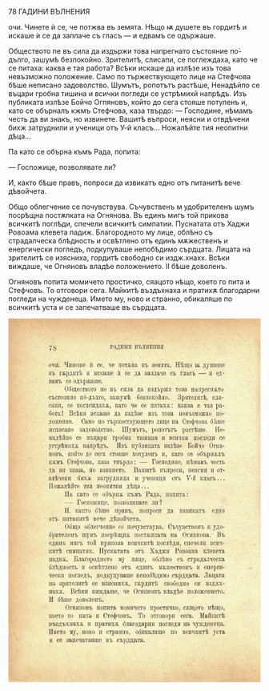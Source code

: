 ﻿78	ГАДИНИ ВЪЛНЕНИЯ

очи. Чинете ѝ се, че потжва въ земята. Нѣщо ѭ душете въ гордитѣ и искаше ѝ се да заплаче съ гласъ — и едвамъ се одържаше.

Обществото пе въ сила да издържи това напрегнато състояние по́-дълго, зашумѣ безпокойно. Зрителитѣ, слисапи, се поглеждаха, като че се питаха: каква е тая работа? Всѣки искаше да излѣзе изъ това невъзможно положение. Само по тържествующето лице на Стефчова бѣше неписано задоволство. Шумътъ, ропотътъ растѣше, Ненадѣйпо се въцари гробна тишина и всички погледи се устрѣмихй напрѣдъ. Изъ публиката излѣзе Бойчо Огпяновъ, който до сега стояше потуленъ и, като се обърналъ кжмъ Стефчова, каза твърдо: — Господине, нѣмамъ честь да ви знакъ, но извинете. Вашитѣ въпроси, неясни и отвдѣчени бихж затруднили и ученици отъ У-й класъ... Ножалѣйте тия неопитни дѣца...

Па като се обърна къмъ Рада, попита:

— Госпожице, позволявате ли?

И, както бѣше правъ, попроси да извикатъ едно отъ питанитѣ вече дѣвойчета.

Общо облегчение се почувствува. Съчувственъ м удобрителенъ шумъ посрѣщна постѫпката на Огнянова. Въ единъ мигъ той прикова всичкитѣ поглѣди, спечели всичкитѣ симпатии. Пуснатата отъ Хаджи Ровоама клевета падиж. Благородното му лице, облѣно съ страдалческа блѣдность и освѣтлено отъ единъ мѫжественъ и енергически погледъ, подкупуваше непобѣдимо сърдцата. Лицата на зрителитѣ се изясниха, гордитѣ свободно си издж.хнахх. Всѣки виждаше, че Огняновъ владѣе положението. II бѣше доволенъ.

Огняновъ попита момичето простичко, сяацото нѣщо, което го пита и Стефчовъ. То отговори сега. Майкитѣ въздъхнаха и пратихѫ благодарни погледи на чужденеца. Името му, ново и странно, обикаляше по всичкитѣ уста и се запечатваше въ сърдцата.

![original](images/093.jpg)

